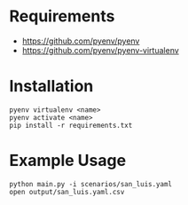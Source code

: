# Requirements
- https://github.com/pyenv/pyenv
- https://github.com/pyenv/pyenv-virtualenv

# Installation
```
pyenv virtualenv <name>
pyenv activate <name>
pip install -r requirements.txt
```

# Example Usage
```
python main.py -i scenarios/san_luis.yaml
open output/san_luis.yaml.csv
```

